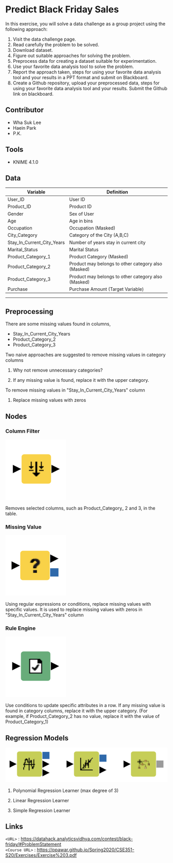 # Predict Black Friday Sales
In this exercise, you will solve a data challenge as a group project using the following approach: 	
1) Visit the data challenge page. 
2) Read carefully the problem to be solved. 
3) Download dataset. 
4) Figure out suitable approaches for solving the problem. 
5) Preprocess data for creating a dataset suitable for experimentation. 
6) Use your favorite data analysis tool to solve the problem. 
7) Report the approach taken, steps for using your favorite data analysis tool and your results in a PPT format and submit on Blackboard. 
8) Create a Github repository, upload your preprocessed data, steps for using your favorite data analysis tool and your results. Submit the Github link on blackboard.
## Contributor
- Wha Suk Lee
- Haein Park
- P.K.
## Tools
- KNIME 4.1.0
## Data
| Variable | Definition |
|--|--|
|User_ID |User ID|
|Product_ID|Product ID|
|Gender|Sex of User|
|Age|Age in bins|
|Occupation|Occupation (Masked)|
|City_Category|Category of the City (A,B,C)
|Stay_In_Current_City_Years|Number of years stay in current city
|Marital_Status|Marital Status
|Product_Category_1|Product Category (Masked)
|Product_Category_2|Product may belongs to other category also (Masked)
|Product_Category_3|Product may belongs to other category also (Masked)
|Purchase|Purchase Amount (Target Variable)
-------------

## Preprocessing
There are some missing values found in columns,
- Stay_In_Current_City_Years
- Product_Category_2
- Product_Category_3

Two naive approaches are suggested to remove missing values in category columns
1) Why not remove unnecessary categories?

2) If any missing value is found, replace it with the upper category.

To remove missing values in "Stay_In_Current_City_Years" column
	
1) Replace missing values with zeros

  
## Nodes

### Column Filter
![Column Filter](/assets/Column_filter.png)

Removes selected columns, such as Product_Category_ 2 and 3, in the table.

### Missing Value
![Missing Value](/assets/Missing_value.png)

Using regular expressions or conditions, replace missing values with specific values. It is used to replace missing values with zeros in "Stay_In_Current_City_Years" column

### Rule Engine
![Rule Engine](/assets/Rule_engine.png)

Use conditions to update specific attributes in a row. If any missing value is found in category columns, replace it with the upper category. (For example, if Product_Category_2 has no value, replace it with the value of Product_Category_1)

## Regression Models

![Regression Models](/assets/Regression_models.png)

1) Polynomial Regression Learner (max degree of 3)

2) Linear Regression Learner

3) Simple Regression Learner

## Links
`<URL>` : <https://datahack.analyticsvidhya.com/contest/black-friday/#ProblemStatement><br/>
`<Course URL>` : <https://ppawar.github.io/Spring2020/CSE351-S20/Exercises/Exercise%203.pdf>
